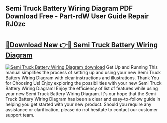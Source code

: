 ## Semi Truck Battery Wiring Diagram PDF Download Free - Part-rdW User Guide Repair RJ0zc

# <h2><a href="http://dfkbzx.blite.top/?on=Semi+Truck+Battery+Wiring+Diagram">🔗Download New 👉🔴 Semi Truck Battery Wiring Diagram</a></h2>

[![Semi Truck Battery Wiring Diagram download](https://i.imgur.com/lujVjoI.png)](http://dfkbzx.blite.top/?on=Semi+Truck+Battery+Wiring+Diagram)
Get Up and Running This manual simplifies the process of setting up and using your new Semi Truck Battery Wiring Diagram with clear instructions and illustrations. Thank You for Choosing Us! Enjoy exploring the possibilities with your new Semi Truck Battery Wiring Diagram! Enjoy the efficiency of list of features while using your new Semi Truck Battery Wiring Diagram. It's our hope that the Semi Truck Battery Wiring Diagram has been a clear and easy-to-follow guide in helping you get started with your new product. Should you require any assistance or clarification, please do not hesitate to contact our customer support team.
